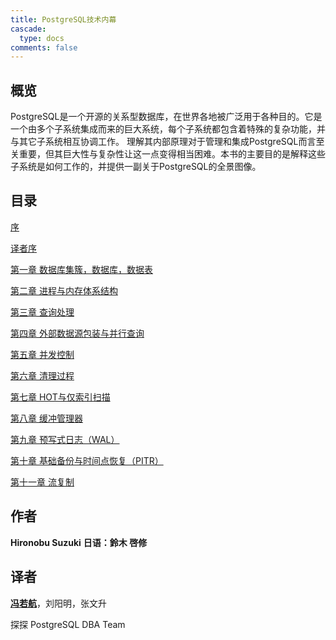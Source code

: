 ```yaml
---
title: PostgreSQL技术内幕
cascade:
  type: docs
comments: false
---
```



## 概览

PostgreSQL是一个开源的关系型数据库，在世界各地被广泛用于各种目的。它是一个由多个子系统集成而来的巨大系统，每个子系统都包含着特殊的复杂功能，并与其它子系统相互协调工作。
理解其内部原理对于管理和集成PostgreSQL而言至关重要，但其巨大性与复杂性让这一点变得相当困难。本书的主要目的是解释这些子系统是如何工作的，并提供一副关于PostgreSQL的全景图像。

##  目录

[序](/preface)

[译者序](/preface2)

[第一章 数据库集簇，数据库，数据表](/ch1)

[第二章 进程与内存体系结构](/ch2)

[第三章 查询处理](/ch3)

[第四章 外部数据源包装与并行查询](/ch4)

[第五章 并发控制](/ch5)

[第六章 清理过程](/ch6)

[第七章 HOT与仅索引扫描](/ch7)

[第八章 缓冲管理器](/ch8)

[第九章 预写式日志（WAL）](/ch9)

[第十章 基础备份与时间点恢复（PITR）](/ch10)

[第十一章 流复制](/ch11)


## 作者

**Hironobu Suzuki**
**日语：鈴木 啓修**


## 译者

[**冯若航**](https://github.com/Vonng)，刘阳明，张文升

探探 PostgreSQL DBA Team